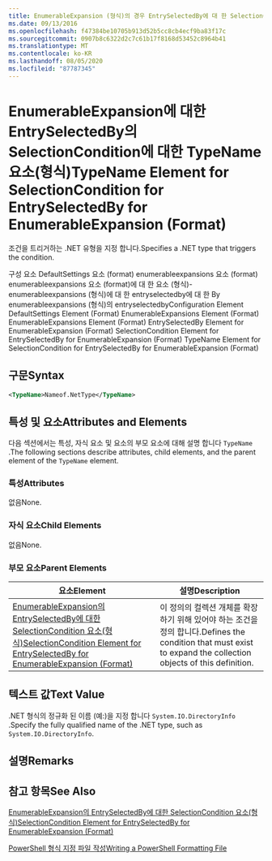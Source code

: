 ```yaml
---
title: EnumerableExpansion (형식)의 경우 EntrySelectedBy에 대 한 SelectionCondition의 TypeName 요소 | Microsoft Docs
ms.date: 09/13/2016
ms.openlocfilehash: f47384be10705b913d52b5cc8cb4ecf9ba83f17c
ms.sourcegitcommit: 0907b8c6322d2c7c61b17f8168d53452c8964b41
ms.translationtype: MT
ms.contentlocale: ko-KR
ms.lasthandoff: 08/05/2020
ms.locfileid: "87787345"
---
```

# <a name="typename-element-for-selectioncondition-for-entryselectedby-for-enumerableexpansion-format"></a><span data-ttu-id="6a89f-102">EnumerableExpansion에 대한 EntrySelectedBy의 SelectionCondition에 대한 TypeName 요소(형식)</span><span class="sxs-lookup"><span data-stu-id="6a89f-102">TypeName Element for SelectionCondition for EntrySelectedBy for EnumerableExpansion (Format)</span></span>

<span data-ttu-id="6a89f-103">조건을 트리거하는 .NET 유형을 지정 합니다.</span><span class="sxs-lookup"><span data-stu-id="6a89f-103">Specifies a .NET type that triggers the condition.</span></span>

<span data-ttu-id="6a89f-104">구성 요소 DefaultSettings 요소 (format) enumerableexpansions 요소 (format) enumerableexpansions 요소 (format)에 대 한 요소 (형식)-enumerableexpansions (형식)에 대 한 entryselectedby에 대 한 By enumerableexpansions (형식)의 entryselectedby</span><span class="sxs-lookup"><span data-stu-id="6a89f-104">Configuration Element DefaultSettings Element (Format) EnumerableExpansions Element (Format) EnumerableExpansions Element (Format) EntrySelectedBy Element for EnumerableExpansion (Format) SelectionCondition Element for EntrySelectedBy for EnumerableExpansion (Format) TypeName Element for SelectionCondition for EntrySelectedBy for EnumerableExpansion (Format)</span></span>

## <a name="syntax"></a><span data-ttu-id="6a89f-105">구문</span><span class="sxs-lookup"><span data-stu-id="6a89f-105">Syntax</span></span>

```xml
<TypeName>Nameof.NetType</TypeName>
```

## <a name="attributes-and-elements"></a><span data-ttu-id="6a89f-106">특성 및 요소</span><span class="sxs-lookup"><span data-stu-id="6a89f-106">Attributes and Elements</span></span>

<span data-ttu-id="6a89f-107">다음 섹션에서는 특성, 자식 요소 및 요소의 부모 요소에 대해 설명 합니다 `TypeName` .</span><span class="sxs-lookup"><span data-stu-id="6a89f-107">The following sections describe attributes, child elements, and the parent element of the `TypeName` element.</span></span>

### <a name="attributes"></a><span data-ttu-id="6a89f-108">특성</span><span class="sxs-lookup"><span data-stu-id="6a89f-108">Attributes</span></span>

<span data-ttu-id="6a89f-109">없음</span><span class="sxs-lookup"><span data-stu-id="6a89f-109">None.</span></span>

### <a name="child-elements"></a><span data-ttu-id="6a89f-110">자식 요소</span><span class="sxs-lookup"><span data-stu-id="6a89f-110">Child Elements</span></span>

<span data-ttu-id="6a89f-111">없음</span><span class="sxs-lookup"><span data-stu-id="6a89f-111">None.</span></span>

### <a name="parent-elements"></a><span data-ttu-id="6a89f-112">부모 요소</span><span class="sxs-lookup"><span data-stu-id="6a89f-112">Parent Elements</span></span>

|<span data-ttu-id="6a89f-113">요소</span><span class="sxs-lookup"><span data-stu-id="6a89f-113">Element</span></span>|<span data-ttu-id="6a89f-114">설명</span><span class="sxs-lookup"><span data-stu-id="6a89f-114">Description</span></span>|
|-------------|-----------------|
|[<span data-ttu-id="6a89f-115">EnumerableExpansion의 EntrySelectedBy에 대한 SelectionCondition 요소(형식)</span><span class="sxs-lookup"><span data-stu-id="6a89f-115">SelectionCondition Element for EntrySelectedBy for EnumerableExpansion (Format)</span></span>](./selectioncondition-element-for-entryselectedby-for-enumerableexpansion-format.md)|<span data-ttu-id="6a89f-116">이 정의의 컬렉션 개체를 확장 하기 위해 있어야 하는 조건을 정의 합니다.</span><span class="sxs-lookup"><span data-stu-id="6a89f-116">Defines the condition that must exist to expand the collection objects of this definition.</span></span>|

## <a name="text-value"></a><span data-ttu-id="6a89f-117">텍스트 값</span><span class="sxs-lookup"><span data-stu-id="6a89f-117">Text Value</span></span>

<span data-ttu-id="6a89f-118">.NET 형식의 정규화 된 이름 (예:)을 지정 합니다 `System.IO.DirectoryInfo` .</span><span class="sxs-lookup"><span data-stu-id="6a89f-118">Specify the fully qualified name of the .NET type, such as `System.IO.DirectoryInfo`.</span></span>

## <a name="remarks"></a><span data-ttu-id="6a89f-119">설명</span><span class="sxs-lookup"><span data-stu-id="6a89f-119">Remarks</span></span>

## <a name="see-also"></a><span data-ttu-id="6a89f-120">참고 항목</span><span class="sxs-lookup"><span data-stu-id="6a89f-120">See Also</span></span>

[<span data-ttu-id="6a89f-121">EnumerableExpansion의 EntrySelectedBy에 대한 SelectionCondition 요소(형식)</span><span class="sxs-lookup"><span data-stu-id="6a89f-121">SelectionCondition Element for EntrySelectedBy for EnumerableExpansion (Format)</span></span>](./selectioncondition-element-for-entryselectedby-for-enumerableexpansion-format.md)

[<span data-ttu-id="6a89f-122">PowerShell 형식 지정 파일 작성</span><span class="sxs-lookup"><span data-stu-id="6a89f-122">Writing a PowerShell Formatting File</span></span>](./writing-a-powershell-formatting-file.md)
